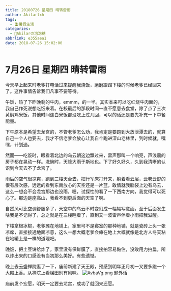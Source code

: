 ```yaml
---
title: 20180726 星期四 晴转雷雨
author: Akilarlxh
tags:
  - 🏖️暑假生活
categories:
  - 🍬Akilarの泡泡糖
abbrlink: e355aea1
date: 2018-07-26 15:02:00
---
```

# 7月26日 星期四 晴转雷雨

今天早上起来时老爹打电话过来提醒我烧饭，磨磨蹭蹭下楼的时候老爹已经回来了。这件事情告诉我们凡事不要等待。

午饭，热了下昨晚剩的牛肉，emmm，的一半。其实本来可以吃红烧牛肉面的，我自己作死说想吃饭来着。在校最后的那段时间一直不愿意去食堂，除了点了三次黄焖鸡米饭，其他时间连白米饭都没吃上过几回，可以的话还是要先补充一下中餐能量。

下午原本是希望去龙宫的，不管老爹怎么劝，我肯定是要跑到大放泄潭去的，就算自己一个人也要去，我才不信老爹会放心让我自个跑进深山老林里，到时候就，嘿嘿，计划通。

然而——吃饭时，眼看着北边的乌云朝这边飘过来，雷声那叫一个响亮，声浪震的房子都在晃动一样。洗碗时，天降大雨于斯地也。下了好久好久，久到我清晰的认识到今天去不了龙宫了。

雨后的空气很凉爽，跑到三楼天台去，把行军床打开来，躺着看云层，云卷云舒的很有层次感，远远的看到东南放心的天空还是一片蓝，敢情就我脑袋上边有乌云，这么一想会不会龙宫那边也没雨，嗯，试探性的看了一下西南方向，我觉得可以死心了。那边是座高山，我看不到更后面的天空了啊。

自然风可比空调舒服多了，天空中的乌云不时变幻成一幅幅写意画，至于后面发生啥我是不记得了，总之就是在三楼睡着了，直到又一波雷声伴着小雨把我滋醒。

下楼拿根冰棍，老爹瘫在地铺上，家里可不是寝室的那种地铺，就是瓷砖上头一张凉席，直接接通地面凉意，这么一想大概老爹会瘫在地上大概就像是北方人冬天粘在地暖上是一样的道理吧。

晚饭，把土豆饼给炸了，家里没有保鲜膜了，直接拍容易黏住，没敢用力拍扁，所以炸出来的口感没有当初那么美好。有些遗憾。

晚上去云盛禅院逛了一下，庙前新建了天王殿，预感到明年正月初一又要多跑一个大殿上香。从禅院上看梯田别有风味。
![AvbaVg.png](https://s2.ax1x.com/2019/04/16/AvbaVg.png)
题外话

庙前发个宏愿，明天一定要去龙宫，成功了就回来还愿。

